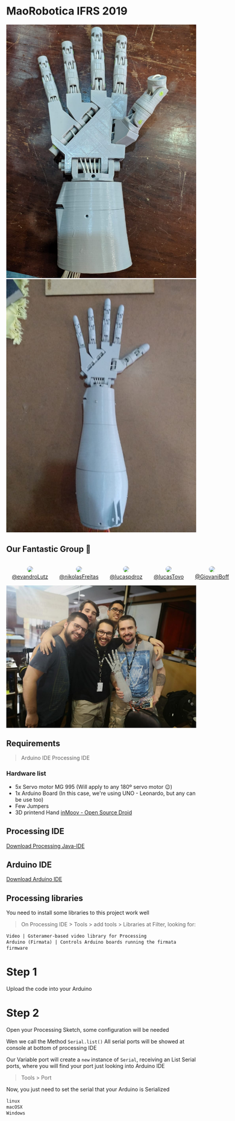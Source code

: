 # MaoRobotica IFRS 2019

<img src="media/01.jpg">
<img src="media/02.jpg">

## Our Fantastic Group 🤖

<div style="display:flex"> 
<a style="text-align:center; margin:15px" href="https://github.com/evandroLutz">
    <img style="border-radius:100%; width:100px;" src="https://avatars3.githubusercontent.com/u/48337261?s=460&v=4"><br>
    @evandroLutz
</a>
<a style="text-align:center; margin:15px" href="https://github.com/nikolasFreitas">
    <img style="border-radius:100%; width:100px;" src="https://avatars3.githubusercontent.com/u/13020492?s=460&u=d2a9b3d577610a900174ccdad207df0348373b7c&v=4"><br>
    @nikolasFreitas
</a>
<a style="text-align:center; margin:15px" href="https://github.com/lucaspdroz">
    <img style="border-radius:100%; width:100px;" src="https://avatars2.githubusercontent.com/u/17989796?s=460&v=4"><br>
    @lucaspdroz
</a>
<a style="text-align:center; margin:15px" href="https://github.com/lucasTovo">
    <img style="border-radius:100%; width:100px;" src="https://avatars2.githubusercontent.com/u/42346794?s=460&v=4"><br>
    @lucasTovo
</a>
<a style="text-align:center; margin:15px" href="https://github.com/GiovaniBoff">
    <img style="border-radius:100%; width:100px;" src="https://avatars3.githubusercontent.com/u/42684243?s=460&v=4"><br>
    @GiovaniBoff
</a>
</div>

<img align="center" src="media/03.jpg">

<br>


## Requirements
> Arduino IDE
> Processing IDE
### Hardware list
- 5x Servo motor MG 995 (Will apply to any 180º servo motor 😉)
- 1x Arduino Board (In this case, we're using UNO - Leonardo, but any can be use too)
- Few Jumpers
- 3D printend Hand [inMoov - Open Source Droid](http://inmoov.fr/hand-and-forarm/)

## Processing IDE
[Download Processing Java-IDE](https://processing.org/download/)

## Arduino IDE
[Download Arduino IDE](https://www.arduino.cc/en/Main/Software)

## Processing libraries
You need to install some libraries to this project work well

>  On Processing IDE > Tools > add tools > Libraries
at Filter, looking for:

```
Video | Gsteramer-based video library for Processing 
Arduino (Firmata) | Controls Arduino boards running the firmata firmware

```

# Step 1

Upload the code into your Arduino

# Step 2

Open your Processing Sketch, some configuration will be needed

Wen we call the Method ```Serial.list()``` All serial ports will be showed at console at bottom of processing IDE

Our Variable port will create a ```new``` instance of ```Serial```,  receiving an List Serial ports, where you will find your port just looking into Arduino IDE

> Tools > Port

Now, you just need to set the serial that your Arduino is Serialized 

```
linux 
macOSX
Windows
```
